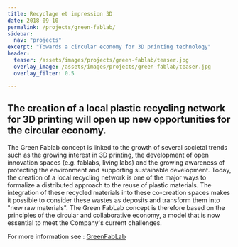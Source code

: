 ```yaml
---
title: Recyclage et impression 3D
date: 2018-09-10
permalink: /projects/green-fablab/
sidebar:
  nav: "projects"
excerpt: "Towards a circular economy for 3D printing technology"
header:
  teaser: /assets/images/projects/green-fablab/teaser.jpg
  overlay_image: /assets/images/projects/green-fablab/teaser.jpg
  overlay_filter: 0.5

---
```


## The creation of a local plastic recycling network for 3D printing will open up new opportunities for the circular economy.

The Green Fablab concept is linked to the growth of several societal trends such as the growing interest in 3D printing, the development of open innovation spaces (e.g. fablabs, living labs) and the growing awareness of protecting the environment and supporting sustainable development. 
Today, the creation of a local recycling network is one of the major ways to formalize a distributed approach to the reuse of plastic materials. The integration of these recycled materials into these co-creation spaces makes it possible to consider these wastes as deposits and transform them into "new raw materials". The Green FabLab concept is therefore based on the principles of the circular and collaborative economy, a model that is now essential to meet the Company's current challenges.

For more information see : [GreenFabLab](http://www.lf2l.fr/Sections/Projets/Green-Fablab/)



